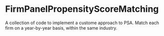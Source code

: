 # FirmPanelPropensityScoreMatching
A collection of code to implement a custome approach to PSA. Match each firm on a year-by-year basis, within the same industry.
